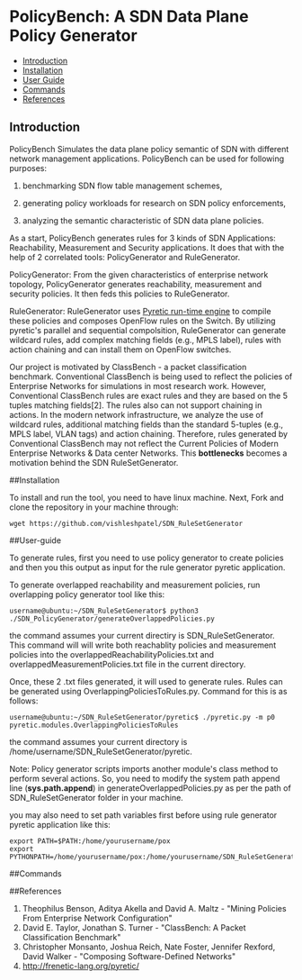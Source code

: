 PolicyBench: A SDN Data Plane Policy Generator
===============================================
- [Introduction](#introduction)
- [Installation](#installation)
- [User Guide](#user-guide)
- [Commands](#commands)
- [References](#references)


## Introduction

PolicyBench Simulates the data plane policy semantic of SDN with different network management applications. PolicyBench can be used for following purposes:
1. benchmarking SDN flow table management schemes,

2. generating policy workloads for research on SDN policy enforcements,

3. analyzing the semantic characteristic of SDN data plane policies.

As a start, PolicyBench generates rules for 3 kinds of SDN Applications: Reachability, Measurement and Security applications. It does that with the help of 2 correlated tools: PolicyGenerator and RuleGenerator. 

PolicyGenerator: From the given characteristics of enterprise network topology, PolicyGenerator generates reachability, measurement and security policies. It then feds this policies to RuleGenerator.

RuleGenerator: RuleGenerator uses [Pyretic run-time engine](http://frenetic-lang.org/pyretic/) to compile these policies and composes OpenFlow rules on the Switch. By utilizing pyretic's parallel and sequential compolsition, RuleGenerator can generate wildcard rules, add complex matching fields (e.g., MPLS label), rules with action chaining and can install them on OpenFlow switches. 

Our project is motivated by ClassBench - a packet classification benchmark. Conventional ClassBench is being used to reflect the policies of Enterprise Networks for simulations in most research work. However, Conventional ClassBench rules are exact rules and they are based on the 5 tuples matching fields[2]. The rules also can not support chaining in actions. In the modern network infrastructure, we analyze the use of wildcard rules, additional matching fields than the standard 5-tuples (e.g., MPLS label, VLAN tags) and action chaining. Therefore, rules generated by Conventional ClassBench may not reflect the Current Policies of Modern Enterprise Networks & Data center Networks. This **bottlenecks** becomes a motivation behind the SDN RuleSetGenerator.

##Installation

To install and run the tool, you need to have linux machine. Next, Fork and clone the repository in your machine through:

    wget https://github.com/vishleshpatel/SDN_RuleSetGenerator
    
    
##User-guide

To generate rules, first you need to use policy generator to create policies and then you this output as input for the rule generator pyretic application.

To generate overlapped reachability and measurement policies, run overlapping policy generator tool like this:

    username@ubuntu:~/SDN_RuleSetGenerator$ python3 ./SDN_PolicyGenerator/generateOverlappedPolicies.py 
    
the command assumes your current directiry is SDN_RuleSetGenerator. This command will will write both reachablity policies and measurement policies into the overlappedReachabilityPolicies.txt and overlappedMeasurementPolicies.txt file in the current directory.

Once, these 2 .txt files generated, it will used to generate rules. Rules can be generated using OverlappingPoliciesToRules.py. Command for this is as follows:

    username@ubuntu:~/SDN_RuleSetGenerator/pyretic$ ./pyretic.py -m p0 pyretic.modules.OverlappingPoliciesToRules

the command assumes your current directory is /home/username/SDN_RuleSetGenerator/pyretic. 

Note: Policy generator scripts imports another module's class method to perform several actions. So, you need to modify the system path append line (**sys.path.append**) in generateOverlappedPolicies.py as per the path of SDN_RuleSetGenerator folder in your machine.

you may also need to set path variables first before using rule generator pyretic application like this:

    export PATH=$PATH:/home/yourusername/pox
    export PYTHONPATH=/home/yourusername/pox:/home/yourusername/SDN_RuleSetGenerator/pyretic

##Commands




##References
1. Theophilus Benson, Aditya Akella and David A. Maltz - "Mining Policies From Enterprise Network Configuration"
2. David E. Taylor, Jonathan S. Turner - "ClassBench: A Packet Classification Benchmark"
3. Christopher Monsanto, Joshua Reich, Nate Foster, Jennifer Rexford, David Walker - "Composing Software-Defined Networks"
4. http://frenetic-lang.org/pyretic/


